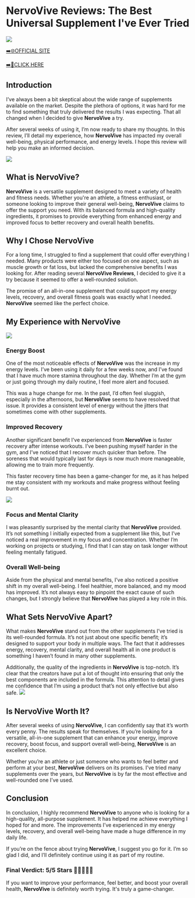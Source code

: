 # NervoVive Reviews: The Best Universal Supplement I've Ever Tried

[![](https://static.vecteezy.com/system/resources/thumbnails/019/896/014/small/buy-now-gradient-button-with-cart-symbol-buy-now-illustration-png.png)](https://edetoop.top/lander/sugarpreland-1/nervovive.html) 

[➡️🌐OFFICIAL SITE](https://edetoop.top/lander/sugarpreland-1/nervovive.html) 

[➡️🔗CLICK HERE](https://edetoop.top/lander/sugarpreland-1/nervovive.html) 


## Introduction

I’ve always been a bit skeptical about the wide range of supplements available on the market. Despite the plethora of options, it was hard for me to find something that truly delivered the results I was expecting. That all changed when I decided to give **NervoVive** a try.

After several weeks of using it, I’m now ready to share my thoughts. In this review, I’ll detail my experience, how **NervoVive** has impacted my overall well-being, physical performance, and energy levels. I hope this review will help you make an informed decision. 

[![](https://wallpapers.com/images/hd/red-order-now-button-udg4jcj4arvn8b0n-2.png)](https://edetoop.top/lander/sugarpreland-1/nervovive.html)  

## What is NervoVive?

**NervoVive** is a versatile supplement designed to meet a variety of health and fitness needs. Whether you're an athlete, a fitness enthusiast, or someone looking to improve their general well-being, **NervoVive** claims to offer the support you need. With its balanced formula and high-quality ingredients, it promises to provide everything from enhanced energy and improved focus to better recovery and overall health benefits.

## Why I Chose NervoVive

For a long time, I struggled to find a supplement that could offer everything I needed. Many products were either too focused on one aspect, such as muscle growth or fat loss, but lacked the comprehensive benefits I was looking for. After reading several **NervoVive Reviews**, I decided to give it a try because it seemed to offer a well-rounded solution.

The promise of an all-in-one supplement that could support my energy levels, recovery, and overall fitness goals was exactly what I needed. **NervoVive** seemed like the perfect choice.

## My Experience with NervoVive

[![](https://static.vecteezy.com/system/resources/thumbnails/019/896/014/small/buy-now-gradient-button-with-cart-symbol-buy-now-illustration-png.png)](https://edetoop.top/lander/sugarpreland-1/nervovive.html)

### Energy Boost

One of the most noticeable effects of **NervoVive** was the increase in my energy levels. I’ve been using it daily for a few weeks now, and I’ve found that I have much more stamina throughout the day. Whether I’m at the gym or just going through my daily routine, I feel more alert and focused.

This was a huge change for me. In the past, I’d often feel sluggish, especially in the afternoons, but **NervoVive** seems to have resolved that issue. It provides a consistent level of energy without the jitters that sometimes come with other supplements.

### Improved Recovery

Another significant benefit I’ve experienced from **NervoVive** is faster recovery after intense workouts. I’ve been pushing myself harder in the gym, and I’ve noticed that I recover much quicker than before. The soreness that would typically last for days is now much more manageable, allowing me to train more frequently.

This faster recovery time has been a game-changer for me, as it has helped me stay consistent with my workouts and make progress without feeling burnt out.

[![](https://wallpapers.com/images/hd/red-order-now-button-udg4jcj4arvn8b0n-2.png)](https://edetoop.top/lander/sugarpreland-1/nervovive.html)  

### Focus and Mental Clarity

I was pleasantly surprised by the mental clarity that **NervoVive** provided. It’s not something I initially expected from a supplement like this, but I’ve noticed a real improvement in my focus and concentration. Whether I’m working on projects or studying, I find that I can stay on task longer without feeling mentally fatigued.

### Overall Well-being

Aside from the physical and mental benefits, I’ve also noticed a positive shift in my overall well-being. I feel healthier, more balanced, and my mood has improved. It’s not always easy to pinpoint the exact cause of such changes, but I strongly believe that **NervoVive** has played a key role in this.

## What Sets NervoVive Apart?

What makes **NervoVive** stand out from the other supplements I’ve tried is its well-rounded formula. It’s not just about one specific benefit; it’s designed to support your body in multiple ways. The fact that it addresses energy, recovery, mental clarity, and overall health all in one product is something I haven’t found in many other supplements.

Additionally, the quality of the ingredients in **NervoVive** is top-notch. It’s clear that the creators have put a lot of thought into ensuring that only the best components are included in the formula. This attention to detail gives me confidence that I’m using a product that’s not only effective but also safe.
[![](https://static.vecteezy.com/system/resources/thumbnails/019/896/014/small/buy-now-gradient-button-with-cart-symbol-buy-now-illustration-png.png)](https://edetoop.top/lander/sugarpreland-1/nervovive.html)
## Is NervoVive Worth It?

After several weeks of using **NervoVive**, I can confidently say that it’s worth every penny. The results speak for themselves. If you’re looking for a versatile, all-in-one supplement that can enhance your energy, improve recovery, boost focus, and support overall well-being, **NervoVive** is an excellent choice.

Whether you’re an athlete or just someone who wants to feel better and perform at your best, **NervoVive** delivers on its promises. I’ve tried many supplements over the years, but **NervoVive** is by far the most effective and well-rounded one I’ve used.

## Conclusion

In conclusion, I highly recommend **NervoVive** to anyone who is looking for a high-quality, all-purpose supplement. It has helped me achieve everything I hoped for and more. The improvements I’ve experienced in my energy levels, recovery, and overall well-being have made a huge difference in my daily life.

If you’re on the fence about trying **NervoVive**, I suggest you go for it. I’m so glad I did, and I’ll definitely continue using it as part of my routine.

### Final Verdict: 5/5 Stars 🌟🌟🌟🌟🌟

If you want to improve your performance, feel better, and boost your overall health, **NervoVive** is definitely worth trying. It's truly a game-changer.
